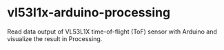 # vl53l1x-arduino-processing
Read data output of VL53L1X time-of-flight (ToF) sensor with Arduino and visualize the result in Processing.
